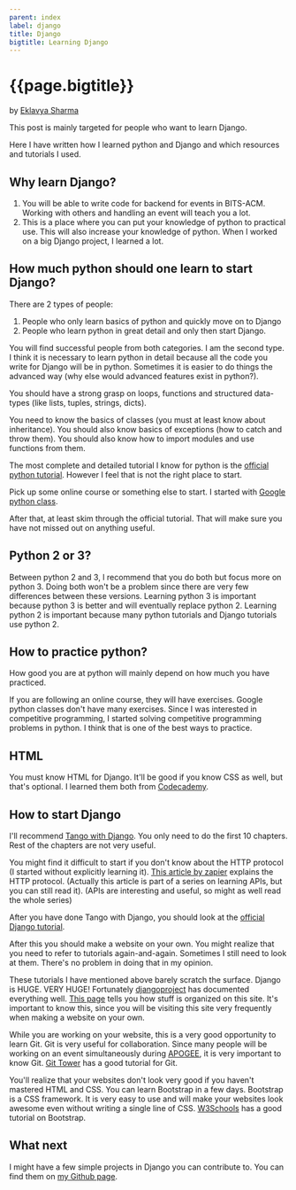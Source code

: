 ```yaml
---
parent: index
label: django
title: Django
bigtitle: Learning Django
---
```


# {{page.bigtitle}}

by [Eklavya Sharma](https://github.com/sharmaeklavya2)

This post is mainly targeted for people who want to learn Django.

Here I have written how I learned python and Django and which resources and tutorials I used.

## Why learn Django?

1.  You will be able to write code for backend for events in BITS-ACM.
    Working with others and handling an event will teach you a lot.
2.  This is a place where you can put your knowledge of python to practical use.
    This will also increase your knowledge of python.
    When I worked on a big Django project, I learned a lot.

## How much python should one learn to start Django?

There are 2 types of people:

1.  People who only learn basics of python and quickly move on to Django
2.  People who learn python in great detail and only then start Django.

You will find successful people from both categories.
I am the second type.
I think it is necessary to learn python in detail because all the code you write for Django will be in python.
Sometimes it is easier to do things the advanced way (why else would advanced features exist in python?).

You should have a strong grasp on loops, functions and structured data-types (like lists, tuples, strings, dicts).

You need to know the basics of classes (you must at least know about inheritance).
You should also know basics of exceptions (how to catch and throw them).
You should also know how to import modules and use functions from them.

The most complete and detailed tutorial I know for python is the
[official python tutorial](https://docs.python.org/3/tutorial/).
However I feel that is not the right place to start.

Pick up some online course or something else to start.
I started with [Google python class](https://developers.google.com/edu/python/).

After that, at least skim through the official tutorial.
That will make sure you have not missed out on anything useful.

## Python 2 or 3?

Between python 2 and 3, I recommend that you do both but focus more on python 3.
Doing both won't be a problem since there are very few differences between these versions.
Learning python 3 is important because python 3 is better and will eventually replace python 2.
Learning python 2 is important because many python tutorials and Django tutorials use python 2.

## How to practice python?

How good you are at python will mainly depend on how much you have practiced.

If you are following an online course, they will have exercises.
Google python classes don't have many exercises.
Since I was interested in competitive programming,
I started solving competitive programming problems in python.
I think that is one of the best ways to practice.

## HTML

You must know HTML for Django.
It'll be good if you know CSS as well, but that's optional.
I learned them both from [Codecademy](https://www.codecademy.com/learn/web).

## How to start Django

I'll recommend [Tango with Django](http://www.tangowithdjango.com/book17/).
You only need to do the first 10 chapters.
Rest of the chapters are not very useful.

You might find it difficult to start if you don't know about the HTTP protocol
(I started without explicitly learning it).
[This article by zapier](https://zapier.com/learn/apis/chapter-2-protocols/)
explains the HTTP protocol.
(Actually this article is part of a series on learning APIs, but you can still read it).
(APIs are interesting and useful, so might as well read the whole series)

After you have done Tango with Django, you should look at the
[official Django tutorial](https://docs.djangoproject.com/en/stable/intro/tutorial01/).

After this you should make a website on your own.
You might realize that you need to refer to tutorials again-and-again.
Sometimes I still need to look at them.
There's no problem in doing that in my opinion.

These tutorials I have mentioned above barely scratch the surface.
Django is HUGE. VERY HUGE!
Fortunately [djangoproject](https://docs.djangoproject.com) has documented everything well.
[This page](https://docs.djangoproject.com/en/stable/intro/whatsnext/)
tells you how stuff is organized on this site.
It's important to know this, since you will be visiting this site
very frequently when making a website on your own.

While you are working on your website, this is a very good opportunity to learn Git.
Git is very useful for collaboration.
Since many people will be working on an event simultaneously during
[APOGEE](http://bits-apogee.org), it is very important to know Git.
[Git Tower](http://www.git-tower.com/learn/ebook/command-line/introduction)
has a good tutorial for Git.

You'll realize that your websites don't look very good if you haven't mastered HTML and CSS.
You can learn Bootstrap in a few days.
Bootstrap is a CSS framework.
It is very easy to use and will make your websites look awesome even without writing a single line of CSS.
[W3Schools](http://www.w3schools.com/bootstrap/) has a good tutorial on Bootstrap.

## What next

I might have a few simple projects in Django you can contribute to.
You can find them on [my Github page](https://github.com/sharmaeklavya2).
